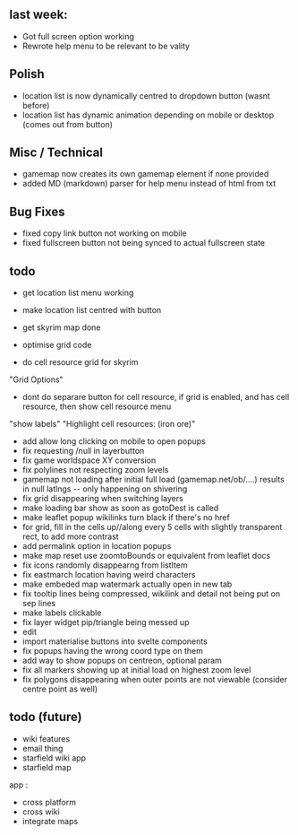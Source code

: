 ## last week:

- Got full screen option working
- Rewrote help menu to be relevant to be vality

## Polish
- location list is now dynamically centred to dropdown button (wasnt before)
- location list has dynamic animation depending on mobile or desktop (comes out from button)

## Misc / Technical
- gamemap now creates its own gamemap element if none provided
- added MD (markdown) parser for help menu instead of html from txt

## Bug Fixes
- fixed copy link button not working on mobile
- fixed fullscreen button not being synced to actual fullscreen state






## todo

- get location list menu working
- make location list centred with button
- get skyrim map done


- optimise grid code
- do cell resource grid for skyrim

"Grid Options"
- dont do separare button for cell resource, if grid is enabled, and has cell resource, then show cell resource menu

"show labels"
"Highlight cell resources: (iron ore)"


- add allow long clicking on mobile to open popups
- fix requesting /null in layerbutton
- fix game worldspace XY conversion
- fix polylines not respecting zoom levels
- gamemap not loading after initial full load (gamemap.net/ob/....) results in null latlngs -- only happening on shivering
- fix grid disappearing when switching layers
- make loading bar show as soon as gotoDest is called
- make leaflet popup wikilinks turn black if there's no href
- for grid, fill in the cells up//along every 5 cells with slightly transparent rect, to add more contrast
- add permalink option in location popups
- make map reset use zoomtoBounds or equivalent from leaflet docs
- fix icons randomly disappearng from listItem
- fix eastmarch location having weird characters
- make embeded map watermark actually open in new tab
- fix tooltip lines being compressed, wikilink and detail not being put on sep lines
- make labels clickable
- fix layer widget pip/triangle being messed up
- edit
- import materialise buttons into svelte components
- fix popups having the wrong coord type on them
- add way to show popups on centreon, optional param
- fix all markers showing up at initial load on highest zoom level
- fix polygons disappearing when outer points are not viewable (consider centre point as well)

## todo (future)
- wiki features
- email thing
- starfield wiki app
- starfield map

app :
- cross platform
- cross wiki
- integrate maps